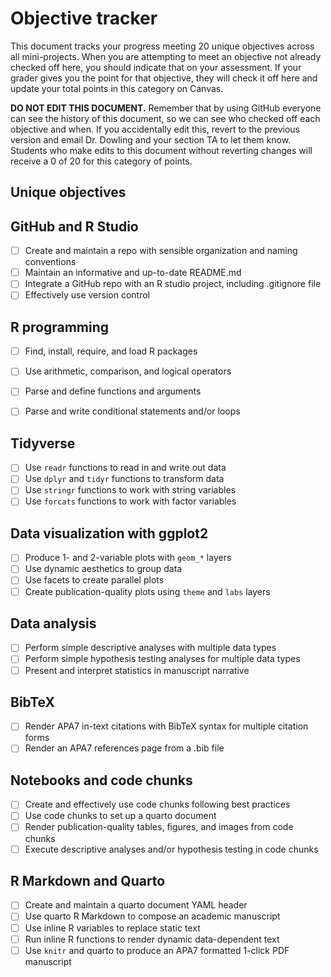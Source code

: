 # Objective tracker

This document tracks your progress meeting 20 unique objectives across all mini-projects. When you are attempting to meet an objective not already checked off here, you should indicate that on your assessment. If your grader gives you the point for that objective, they will check it off here and update your total points in this category on Canvas.

**DO NOT EDIT THIS DOCUMENT.** Remember that by using GitHub everyone can see the history of this document, so we can see who checked off each objective and when. If you accidentally edit this, revert to the previous version and email Dr. Dowling and your section TA to let them know. Students who make edits to this document without reverting changes will receive a 0 of 20 for this category of points.

## Unique objectives 

## GitHub and R Studio

- [ ] Create and maintain a repo with sensible organization and naming conventions
- [ ] Maintain an informative and up-to-date README.md
- [ ] Integrate a GitHub repo with an R studio project, including .gitignore file
- [ ] Effectively use version control

## R programming

- [ ] Find, install, require, and load R packages
- [ ] Use arithmetic, comparison, and logical operators
- [ ] Parse and define functions and arguments
- [ ] Parse and write conditional statements and/or loops


## Tidyverse
   
- [ ] Use `readr` functions to read in and write out data
- [ ] Use `dplyr` and `tidyr` functions to transform data
- [ ] Use `stringr` functions to work with string variables
- [ ] Use `forcats` functions to work with factor variables

## Data visualization with ggplot2

- [ ] Produce 1- and 2-variable plots with `geom_*` layers
- [ ] Use dynamic aesthetics to group data
- [ ] Use facets to create parallel plots
- [ ] Create publication-quality plots using `theme` and `labs` layers

## Data analysis

- [ ] Perform simple descriptive analyses with multiple data types
- [ ] Perform simple hypothesis testing analyses for multiple data types
- [ ] Present and interpret statistics in manuscript narrative

## BibTeX

- [ ] Render APA7 in-text citations with BibTeX syntax for multiple citation forms
- [ ] Render an APA7 references page from a .bib file

## Notebooks and code chunks

- [ ] Create and effectively use code chunks following best practices
- [ ] Use code chunks to set up a quarto document
- [ ] Render publication-quality tables, figures, and images from code chunks
- [ ] Execute descriptive analyses and/or hypothesis testing in code chunks

## R Markdown and Quarto

- [ ] Create and maintain a quarto document YAML header
- [ ] Use quarto R Markdown to compose an academic manuscript
- [ ] Use inline R variables to replace static text
- [ ] Run inline R functions to render dynamic data-dependent text
- [ ] Use `knitr` and quarto to produce an APA7 formatted 1-click PDF manuscript
